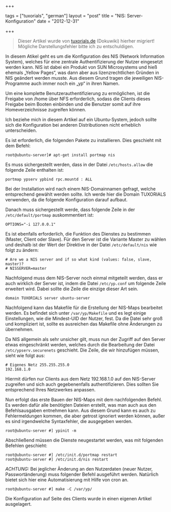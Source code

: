 +++

tags = ["tuxorials", "german"]
layout = "post"
title = "NIS: Server-Konfiguration"
date = "2012-12-31"

+++

>
> Dieser Artikel wurde von [tuxorials.de](http://tuxorials.de) (Dokuwiki) hierher migriert!
> Mögliche Darstellungsfehler bitte ich zu entschuldigen.
>


In diesem Atikel geht es um die Konfiguration des NIS (Network
Information System), welches für eine zentrale Authentifizierung der
Nutzer eingesetzt werden kann. NIS ist dabei ein Produkt von SUN
Microsystems und hieß ehemals „Yellow Pages“, was dann aber aus
lizenzrechtlichen Gründen in NIS geändert werden musste. Aus diesem
Grund tragen die jeweiligen NIS-Programme auch immer noch ein „yp“ in
ihren Namen.

Um eine komplette Benutzerauthentifizierung zu ermöglichen, ist die
Freigabe von /home über NFS erforderlich, sodass die Clients dieses
Freigabe beim Booten einbinden und die Benutzer somit auf ihre
Homeverzeichnisse zugreifen können.

Ich beziehe mich in diesem Artikel auf ein Ubuntu-System, jedoch sollte
sich die Konfiguration bei anderen Distributionen nicht erheblich
unterscheiden.

Es ist erforderlich, die folgenden Pakete zu installieren. Dies
geschieht mit dem Befehl:

```
root@ubuntu-server]# apt-get install portmap nis
```

Es muss sichergestellt werden, dass in der Datei `/etc/hosts.allow` die
folgende Zeile enthalten ist:

```
portmap ypserv ypbind rpc.mountd : ALL
```

Bei der Installation wird nach einem NIS-Domainnamen gefragt, welche
entsprechend gewählt werden sollte. Ich werde hier die Domain TUXORIALS
verwenden, da die folgende Konfiguration darauf aufbaut.

Danach muss sichergestellt werde, dass folgende Zeile in der
`/etc/default/portmap` auskommentiert ist:

```
OPTIONS="-i 127.0.0.1"
```

Es ist ebenfalls erforderlich, die Funktion des Dienstes zu bestimmen
(Master, Client oder Slave). Für den Server ist die Variante Master zu
wählen und deshalb ist der Wert der Direktive in der Datei
`/etc/default/nis` wie folgt zu ändern:

```
# Are we a NIS server and if so what kind (values: false, slave, master)?
# NISSERVER=master
```

Nachfolgend muss dem NIS-Server noch einmal mitgeteilt werden, dass er
auch wirklich der Server ist, indem die Datei `/etc/yp.conf` um folgende
Zeile erweitert wird. Dabei sollte die Zeile die einzige dieser Art
sein.

```
domain TUXORIALS server ubuntu-server
```

Nachfolgend kann das Makefile für die Erstellung der NIS-Maps bearbeitet
werden. Es befindet sich unter `/var/yp/Makefile` und es legt einige
Einstellungen, wie die Mindest-UID der Nutzer, fest. Da die Datei sehr
groß und kompliziert ist, sollte es ausreichen das Makefile ohne
Änderungen zu übernehmen.

Da NIS allgemein als sehr unsicher gilt, muss nun der Zugriff auf den
Server etwas eingeschränkt werden, welches durch die Bearbeitung der
Datei `/etc/ypserv.securenets` geschieht. Die Zeile, die wir hinzufügen
müssen, sieht wie folgt aus:

```
# Eigenes Netz 255.255.255.0                 
192.168.1.0
```

Hiermit dürfen nur Clients aus dem Netz 192.168.1.0 auf den NIS-Server
zugreifen und sich auch gegebenenfalls authentifizieren. Dies sollten
Sie entsprechend Ihres Netzwerkes anpassen.

Nun erfolgt das erste Bauen der NIS-Maps mit dem nachfolgenden Befehl.
Es werden dafür alle benötigten Dateien erstellt, was man auch aus den
Befehlsausgaben entnehmen kann. Aus diesem Grund kann es auch zu
Fehlermeldungen kommen, die aber getrost ignoriert werden können, außer
es sind irgendwelche Syntaxfehler, die ausgegeben werden.

```
root@ubuntu-server #] ypinit -m
```

Abschließend müssen die Dienste neugestartet werden, was mit folgenden
Befehlen geschieht:

```
root@ubuntu-server #] /etc/init.d/portmap restart 
root@ubuntu-server #] /etc/init.d/nis restart
```

*ACHTUNG:* Bei jeglicher Änderung an den Nutzerdaten (neuer Nutzer,
Passwortänderung) muss folgender Befehl ausgeführt werden. Natürlich
bietet sich hier eine Automatisierung mit Hilfe von cron an.

```
root@ubuntu-server #] make -C /var/yp/
```

Die Konfiguration auf Seite des Clients wurde in einen eigenen Artikel
ausgelagert.
